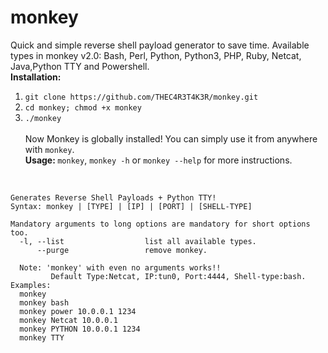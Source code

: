 # monkey
Quick and simple reverse shell payload generator to save time.
Available types in monkey v2.0:
  Bash, Perl, Python, Python3, PHP, Ruby, Netcat, Java,Python TTY and Powershell.
<br/>
<b>Installation:</b><br />
  1. ```git clone https://github.com/THEC4R3T4K3R/monkey.git```<br />
  2. ```cd monkey; chmod +x monkey```<br />
  3. ```./monkey```<br /><br />
  Now Monkey is globally installed! You can simply use it from anywhere with ```monkey```.  <br />
<b>Usage: </b>
  ```monkey```, ```monkey -h``` or ```monkey --help``` for more instructions.
  <br />
  
    Generates Reverse Shell Payloads + Python TTY!
    Syntax: monkey | [TYPE] | [IP] | [PORT] | [SHELL-TYPE]
    
    Mandatory arguments to long options are mandatory for short options too.
      -l, --list                  list all available types.
          --purge                 remove monkey.
    
      Note: 'monkey' with even no arguments works!!
             Default Type:Netcat, IP:tun0, Port:4444, Shell-type:bash.
    Examples:
      monkey
      monkey bash
      monkey power 10.0.0.1 1234 
      monkey Netcat 10.0.0.1
      monkey PYTHON 10.0.0.1 1234
      monkey TTY
